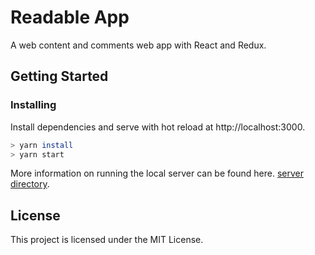 # Readable App

A web content and comments web app with React and Redux.

## Getting Started

### Installing


Install dependencies and serve with hot reload at http://localhost:3000.
```bash
> yarn install
> yarn start
```

More information on running the local server can be found here. [server directory](../server).

## License

This project is licensed under the MIT License.
